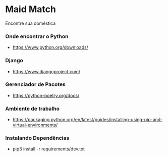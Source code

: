 # Maid Match
Encontre sua doméstica

### Onde encontrar o Python
- https://www.python.org/downloads/

### Django
- https://www.djangoproject.com/

### Gerenciador de Pacotes
- https://python-poetry.org/docs/

### Ambiente de trabalho
- https://packaging.python.org/en/latest/guides/installing-using-pip-and-virtual-environments/

### Instalando Dependências
- pip3 install -r requirements/dev.txt